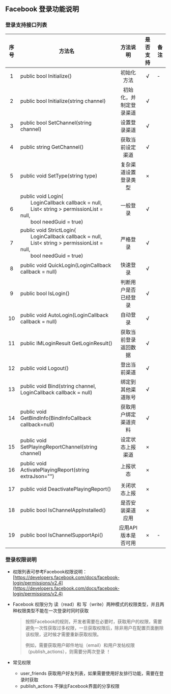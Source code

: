## Facebook 登录功能说明

### 登录支持接口列表

| 序号 | 方法名 | 方法说明 | 是否支持 | 备注 |
| :--: | -- |:-------: | :-----: | -- |
| 1 | public bool Initialize() | 初始化方法 | √ | - |
| 2 | public bool Initialize(string channel) | 初始化，并制定登录渠道 |√ | |
| 3 | public bool SetChannel(string channel) | 设置登录渠道| √ | |
| 4 | public string GetChannel() | 获取当前设定渠道 | √ | |
| 5 | public void SetType(string type) | 复杂渠道设置登录类型 | × | |
| 6 | public void Login( <br>&emsp;&emsp;LoginCallback callback = null,<br> &emsp;&emsp;List< string > permissionList = null,<br>&emsp;&emsp;bool needGuid = true) | 一般登录 | √ | |
| 7 | public void StrictLogin( <br>&emsp;&emsp;LoginCallback callback = null,<br> &emsp;&emsp;List< string > permissionList = null,<br>&emsp;&emsp;bool needGuid = true) | 严格登录 | √ | |
| 8 | public void QuickLogin(LoginCallback callback = null) | 快速登录 | √ | |
| 9 | public bool IsLogin() | 判断用户是否已经登录 | √ | |
| 10 | public void AutoLogin(LoginCallback callback = null) | 自动登录 | √ | |
| 11 | public IMLoginResult GetLoginResult() | 获取当前登录返回数据 | √ | |
| 12 | public void Logout() | 登出当前渠道 | √ | |
| 13 | public void Bind(string channel, LoginCallback callback = null) | 绑定到其他渠道账号 | √ | |
| 14 | public void GetBindInfo(BindInfoCallback callback=null) | 获取用户绑定渠道资料 | √ | |
| 15 | public void SetPlayingReportChannel(string channel) | 设定状态上报渠道 | × | |
| 16 | public void ActivatePlayingReport(string extraJson="") | 上报状态 | × | |
| 17 | public void DeactivatePlayingReport() | 关闭状态上报 | × | |
| 18 | public bool IsChannelAppInstalled() | 是否安装渠道应用 | × | |
| 19 | public bool IsChannelSupportApi() | 应用API版本是否可用 | × | - |

### 登录权限说明

  * 权限列表可参考Facebook权限说明：[https://developers.facebook.com/docs/facebook-login/permissions/v2.4](https://developers.facebook.com/docs/facebook-login/permissions/v2.4)
  
  * Facebook 权限分为 读（read）和 写（write）两种模式的权限类型，并且两种权限类型不能在一次登录时同时获取

    >按照Facebook的规则，开发者需要在必要时，获取用户的权限，需要避免一次性获取过多权限，一旦获取权限后，除非用户在配置页面删除该权限，这时候才需要重新获取权限。
    >
    >例如，需要获取用户邮件地址（email）和用户发帖权限（publish_actions），则需要分两次登录 ！

  * 常见权限
    * user_friends 获取用户好友列表，如果需要使用好友排行功能，需要在登录时获取
    * publish_actions 不弹出Facebook界面的分享权限

